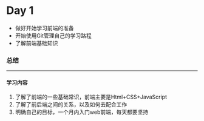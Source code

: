 # Day 1

- 做好开始学习前端的准备
- 开始使用Git管理自己的学习路程
- 了解前端基础知识



### 总结

----

#### 学习内容

1. 了解了前端的一些基础常识，前端主要是Html+CSS+JavaScript
2. 了解了前后端之间的关系，以及如何去配合工作
3. 明确自己的目标，一个月内入门web前端，每天都要坚持





